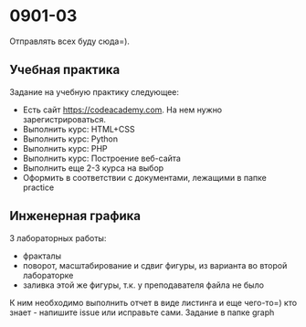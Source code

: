 0901-03
============

Отправлять всех буду сюда=).


Учебная практика
---------------------


Задание на учебную практику следующее:
* Есть сайт https://codeacademy.com. На нем нужно зарегистрироваться.
* Выполнить курс: HTML+CSS
* Выполнить курс: Python
* Выполнить курс: PHP
* Выполнить курс: Построение веб-сайта
* Выполнить еще 2-3 курса на выбор
* Оформить в соответствии с документами, лежащими в папке practice



Инженерная графика
-------------------------

3 лабораторных работы:
* фракталы
* поворот, масштабирование и сдвиг фигуры, из варианта во второй лабораторке
* заливка этой же фигуры, т.к. у преподавателя файла не было

К ним необходимо выполнить отчет в виде листинга и еще чего-то=) кто знает - напишите issue или исправьте сами.
Задание в папке graph




